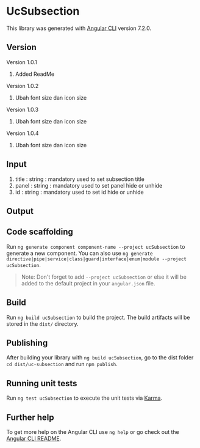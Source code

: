 # UcSubsection

This library was generated with [Angular CLI](https://github.com/angular/angular-cli) version 7.2.0.

## Version

Version 1.0.1
1. Added ReadMe

Version 1.0.2
1. Ubah font size dan icon size

Version 1.0.3
1. Ubah font size dan icon size

Version 1.0.4
1. Ubah font size dan icon size

## Input
1. title : string : mandatory
    used to set subsection title
2. panel : string : mandatory
    used to set panel hide or unhide
3. id : string : mandatory
    used to set id hide or unhide

## Output


## Code scaffolding

Run `ng generate component component-name --project ucSubsection` to generate a new component. You can also use `ng generate directive|pipe|service|class|guard|interface|enum|module --project ucSubsection`.
> Note: Don't forget to add `--project ucSubsection` or else it will be added to the default project in your `angular.json` file. 

## Build

Run `ng build ucSubsection` to build the project. The build artifacts will be stored in the `dist/` directory.

## Publishing

After building your library with `ng build ucSubsection`, go to the dist folder `cd dist/uc-subsection` and run `npm publish`.

## Running unit tests

Run `ng test ucSubsection` to execute the unit tests via [Karma](https://karma-runner.github.io).

## Further help

To get more help on the Angular CLI use `ng help` or go check out the [Angular CLI README](https://github.com/angular/angular-cli/blob/master/README.md).
